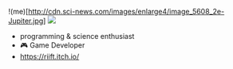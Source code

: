 !(me)[http://cdn.sci-news.com/images/enlarge4/image_5608_2e-Jupiter.jpg]
<img src="http://cdn.sci-news.com/images/enlarge4/image_5608_2e-Jupiter.jpg">
- programming & science enthusiast
- 🎮 Game Developer
- https://riift.itch.io/

